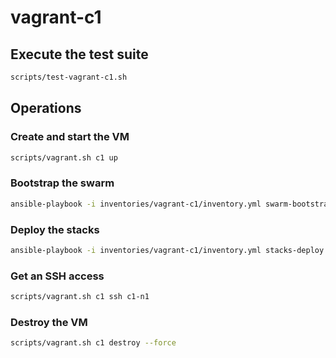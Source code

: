 # vagrant-c1

## Execute the test suite

```bash
scripts/test-vagrant-c1.sh
```

## Operations

### Create and start the VM

```bash
scripts/vagrant.sh c1 up
```

### Bootstrap the swarm

```bash
ansible-playbook -i inventories/vagrant-c1/inventory.yml swarm-bootstrap.yml
```

### Deploy the stacks

```bash
ansible-playbook -i inventories/vagrant-c1/inventory.yml stacks-deploy.yml
```

### Get an SSH access

```bash
scripts/vagrant.sh c1 ssh c1-n1
```

### Destroy the VM

```bash
scripts/vagrant.sh c1 destroy --force
```

